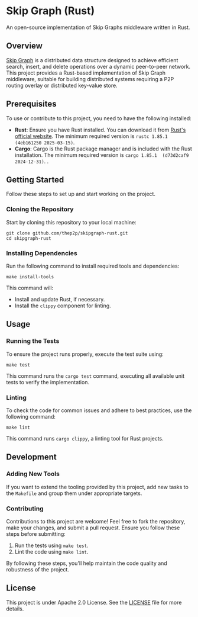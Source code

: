 # Skip Graph (Rust)

An open-source implementation of Skip Graphs middleware written in Rust.

## Overview

[Skip Graph](https://arxiv.org/pdf/cs.DS/0306043) is a distributed data structure designed to achieve efficient search, insert, and delete operations
over a dynamic peer-to-peer
network.
This project provides a Rust-based implementation of Skip Graph middleware, suitable for building distributed systems requiring a P2P routing
overlay or distributed key-value store.

## Prerequisites

To use or contribute to this project, you need to have the following installed:

- **Rust**: Ensure you have Rust installed. You can download it from [Rust's official website](https://rust-lang.org/). The minimum required
  version is `rustc 1.85.1 (4eb161250 2025-03-15)`.
- **Cargo**: Cargo is the Rust package manager and is included with the Rust installation. The minimum required version is `cargo 1.85.1 
(d73d2caf9 2024-12-31)`.
  .

## Getting Started

Follow these steps to set up and start working on the project.

### Cloning the Repository

Start by cloning this repository to your local machine:

```shell script
git clone github.com/thep2p/skipgraph-rust.git
cd skipgraph-rust
```

### Installing Dependencies

Run the following command to install required tools and dependencies:

```shell script
make install-tools
```

This command will:

- Install and update Rust, if necessary.
- Install the `clippy` component for linting.

## Usage

### Running the Tests

To ensure the project runs properly, execute the test suite using:

```shell script
make test
```

This command runs the `cargo test` command, executing all available unit tests to verify the implementation.

### Linting

To check the code for common issues and adhere to best practices, use the following command:

```shell script
make lint
```

This command runs `cargo clippy`, a linting tool for Rust projects.

## Development

### Adding New Tools

If you want to extend the tooling provided by this project, add new tasks to the `Makefile` and group them under appropriate targets.

### Contributing

Contributions to this project are welcome! Feel free to fork the repository, make your changes, and submit a pull request. Ensure you follow these
steps before submitting:

1. Run the tests using `make test`.
2. Lint the code using `make lint`.

By following these steps, you'll help maintain the code quality and robustness of the project.

## License

This project is under Apache 2.0 License. See the [LICENSE](LICENSE) file for more details.

